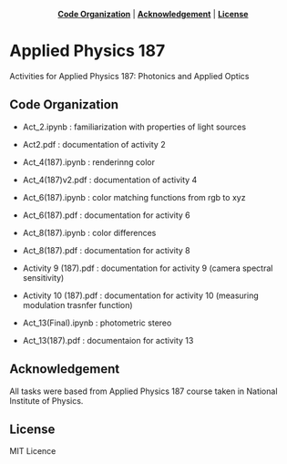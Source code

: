 <p align="center">
<b><a href="#code-organization">Code Organization</a></b>
|
<b><a href="#acknowledgement">Acknowledgement</a></b>
|
<b><a href="#license">License</a></b>
</p>

# Applied Physics 187

Activities for Applied Physics 187: Photonics and Applied Optics

## Code Organization

* Act_2.ipynb : familiarization with properties of light sources
* Act2.pdf : documentation of activity 2

* Act_4(187).ipynb : renderinng color
* Act_4(187)v2.pdf : documentation of activity 4

* Act_6(187).ipynb : color matching functions from rgb to xyz
* Act_6(187).pdf : documentation for activity 6

* Act_8(187).ipynb : color differences
* Act_8(187).pdf : documentation for activity 8 

* Activity 9 (187).pdf : documentation for activity 9 (camera spectral sensitivity)

* Activity 10 (187).pdf : documentation for activity 10 (measuring modulation trasnfer function) 

* Act_13(Final).ipynb : photometric stereo
* Act_13(187).pdf : documentaion for activity 13


## Acknowledgement 

All tasks were based from Applied Physics 187 course taken in National Institute of Physics. 

## License

MIT Licence 


